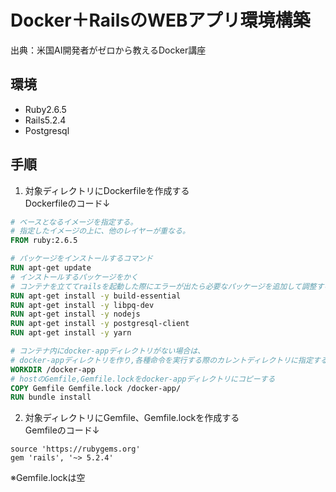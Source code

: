 # Docker＋RailsのWEBアプリ環境構築
出典：米国AI開発者がゼロから教えるDocker講座

## 環境
- Ruby2.6.5
- Rails5.2.4
- Postgresql

## 手順
1. 対象ディレクトリにDockerfileを作成する \
Dockerfileのコード↓
```Dockerfile
# ベースとなるイメージを指定する。
# 指定したイメージの上に、他のレイヤーが重なる。
FROM ruby:2.6.5

# パッケージをインストールするコマンド
RUN apt-get update
# インストールするパッケージをかく
# コンテナを立ててrailsを起動した際にエラーが出たら必要なパッケージを追加して調整する。
RUN apt-get install -y build-essential
RUN apt-get install -y libpq-dev
RUN apt-get install -y nodejs
RUN apt-get install -y postgresql-client
RUN apt-get install -y yarn

# コンテナ内にdocker-appディレクトリがない場合は、
# docker-appディレクトリを作り,各種命令を実行する際のカレントディレクトリに指定する。
WORKDIR /docker-app
# hostのGemfile,Gemfile.lockをdocker-appディレクトリにコピーする
COPY Gemfile Gemfile.lock /docker-app/
RUN bundle install
```

2. 対象ディレクトリにGemfile、Gemfile.lockを作成する\
Gemfileのコード↓
```Gemfile
source 'https://rubygems.org'
gem 'rails', '~> 5.2.4'
```
※Gemfile.lockは空
